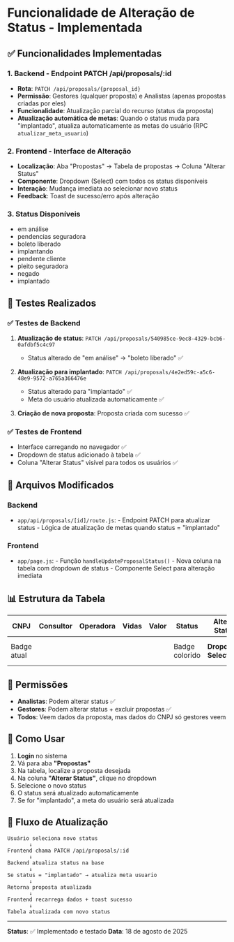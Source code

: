 # Funcionalidade de Alteração de Status - Implementada

## ✅ Funcionalidades Implementadas

### 1. Backend - Endpoint PATCH /api/proposals/:id

- **Rota**: `PATCH /api/proposals/{proposal_id}`
- **Permissão**: Gestores (qualquer proposta) e Analistas (apenas propostas criadas por eles)
- **Funcionalidade**: Atualização parcial do recurso (status da proposta)
- **Atualização automática de metas**: Quando o status muda para "implantado", atualiza automaticamente as metas do usuário (RPC `atualizar_meta_usuario`)

### 2. Frontend - Interface de Alteração

- **Localização**: Aba "Propostas" -> Tabela de propostas -> Coluna "Alterar Status"
- **Componente**: Dropdown (Select) com todos os status disponíveis
- **Interação**: Mudança imediata ao selecionar novo status
- **Feedback**: Toast de sucesso/erro após alteração

### 3. Status Disponíveis

- em análise
- pendencias seguradora
- boleto liberado
- implantando
- pendente cliente
- pleito seguradora
- negado
- implantado

## 🧪 Testes Realizados

### ✅ Testes de Backend

1. **Atualização de status**: `PATCH /api/proposals/540985ce-9ec8-4329-bcb6-0afdbf5c4c97`
   - Status alterado de "em análise" → "boleto liberado" ✅

2. **Atualização para implantado**: `PATCH /api/proposals/4e2ed59c-a5c6-48e9-9572-a765a366476e`
   - Status alterado para "implantado" ✅
   - Meta do usuário atualizada automaticamente ✅

3. **Criação de nova proposta**: Proposta criada com sucesso ✅

### ✅ Testes de Frontend

- Interface carregando no navegador ✅
- Dropdown de status adicionado à tabela ✅
- Coluna "Alterar Status" visível para todos os usuários ✅

## 🔧 Arquivos Modificados

### Backend

- `app/api/proposals/[id]/route.js`:
       - Endpoint PATCH para atualizar status
       - Lógica de atualização de metas quando status = "implantado"

### Frontend

- `app/page.js`:
       - Função `handleUpdateProposalStatus()`
       - Nova coluna na tabela com dropdown de status
       - Componente Select para alteração imediata

## 📊 Estrutura da Tabela

| CNPJ | Consultor | Operadora | Vidas | Valor | Status | **Alterar Status** | Ações |
|------|-----------|-----------|-------|-------|--------|-------------------|-------|
| Badge atual | | | | | Badge colorido | **Dropdown Select** | Botão Excluir (Gestor) |

## 🎯 Permissões

- **Analistas**: Podem alterar status ✅
- **Gestores**: Podem alterar status + excluir propostas ✅
- **Todos**: Veem dados da proposta, mas dados do CNPJ só gestores veem

## 🚀 Como Usar

1. **Login** no sistema
2. Vá para aba **"Propostas"**
3. Na tabela, localize a proposta desejada
4. Na coluna **"Alterar Status"**, clique no dropdown
5. Selecione o novo status
6. O status será atualizado automaticamente
7. Se for "implantado", a meta do usuário será atualizada

## 🔄 Fluxo de Atualização

```text
Usuário seleciona novo status
       ↓
Frontend chama PATCH /api/proposals/:id  
       ↓
Backend atualiza status na base
       ↓
Se status = "implantado" → atualiza meta usuario
       ↓
Retorna proposta atualizada
       ↓
Frontend recarrega dados + toast sucesso
       ↓
Tabela atualizada com novo status
```

---
**Status**: ✅ Implementado e testado
**Data**: 18 de agosto de 2025
